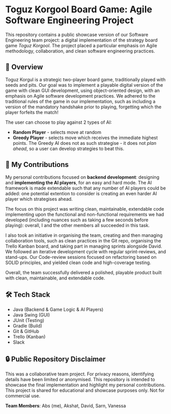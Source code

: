 # Toguz Korgool Board Game: Agile Software Engineering Project

This repository contains a public showcase version of our Software Engineering team project: a digital implementation of the strategy board game *Toguz Korgool*. The project placed a particular emphasis on Agile methodology, collaboration, and clean software engineering practices.



## 🧠 Overview

Toguz Korgul is a strategic two-player board game, traditionally played with seeds and pits. Our goal was to implement a playable digital version of the game with clean GUI development, using object-oriented design, with an emphasis on Agile software development practices. We adhered to the traditional rules of the game in our implementation, such as including a version of the mandatory handshake prior to playing, forgetting which the player forfeits the match!

The user can choose to play against 2 types of AI:
 - **Random Player** - selects move at random
 - **Greedy Player** - selects move which receives the immediate highest points. The Greedy AI does not as such strategise - it does not *plan ahead*, so a user can develop strategies to beat this.


## 🧩 My Contributions
My personal contributions focused on **backend development**: designing and **implementing the AI players**, for an easy and hard mode. The AI framework is made extendable such that any number of AI players could be added: one potential extention to consider is creating an even harder AI player which strategises ahead.

The focus on this project was writing clean, maintainable, extendable code implementing upon the functional and non-functional requirements we had developed (including nuances such as taking a few seconds before playing): overall, I and the other members all succeeded in this task.

I also took an initiative in organising the team, creating and then managing collaboration tools, such as clean practices in the Git repo, organising the Trello Kanban board, and taking part in managing sprints alongside David. We followed an iterative development cycle with regular sprint-reviews, and stand-ups. Our Code-review sessions focused on refactoring based on SOLID principles, and yielded clean code and high-coverage testing.

Overall, the team successfully delivered a polished, playable product built with clean, maintainable, and extendable code.



## 🛠️ Tech Stack

- Java (Backend & Game Logic & AI Players)
- Java Swing (GUI)
- JUnit (Testing)
- Gradle (Build)
- Git & GitHub
- Trello (Kanban)
- Slack



## 🔒 Public Repository Disclaimer

This was a collaborative team project. For privacy reasons, identifying details have been limited or anonymised. This repository is intended to showcase the final implementation and highlight my personal contributions. This project is shared for educational and showcase purposes only. Not for commercial use.


**Team Members**: Abs (me), Akshat, David, Sarn, Vanessa

  

